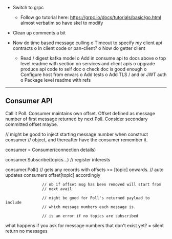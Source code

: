 *  Switch to grpc
    *  Follow go tutorial here: https://grpc.io/docs/tutorials/basic/go.html
        almost verbatim so have skel to modify

*  Clean up comments a bit
*  Now do time based message culling
o  Timeout to specify *my* client api contracts
    o  In client code or pan-client?
o  Now do getter client
    *  Read / digest kafka model
    o  Add in consume api to docs above
        o  top level readme with section on services and client apis
        o  upgrade produce api code to self doc
        o  check doc is good enough
o  Configure host from envars
o  Add tests
o  Add TLS / and or JWT auth
o  Package level readme with refs

----------------------------------------------------------------
Consumer API
----------------------------------------------------------------
Call it Poll.
Consumer maintains own offset.
Offset defined as message number of first message returned by next Poll.
Consider secondary committed offset maybe.

// might be good to inject starting message number when construct consumer 
// object, and thereafter have the consumer remember it.

consumer = Consumer(connection details)

consumer.Subscribe(topics...) // register interests

consumer.Poll()     // gets any records with offsets >= [topic] onwards.
                    // auto updates consumers offset[topic] accordingly

                    // nb if offset msg has been removed will start from
                    // next avail

                    // might be good for Poll's returned payload to include
                    // which message numbers each message is.

                    // is an error if no topics are subscribed

what happens if you ask for message numbers that don't exist yet?
    = silent return no messages